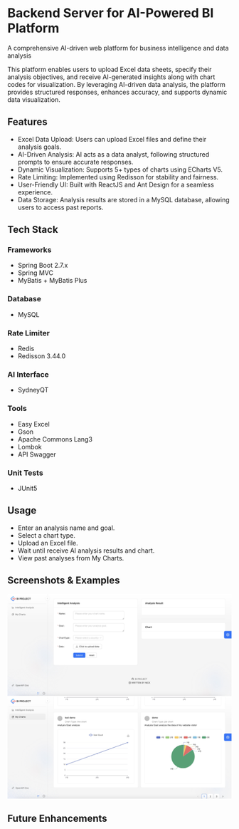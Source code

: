 # Backend Server for AI-Powered BI Platform

A comprehensive AI-driven web platform for business intelligence and data analysis

This platform enables users to upload Excel data sheets, specify their analysis objectives, and receive AI-generated
insights along with chart codes for visualization. By leveraging AI-driven data analysis, the platform provides
structured responses, enhances accuracy, and supports dynamic data visualization.

## Features

- Excel Data Upload: Users can upload Excel files and define their analysis goals.
- AI-Driven Analysis: AI acts as a data analyst, following structured prompts to ensure accurate responses.
- Dynamic Visualization: Supports 5+ types of charts using ECharts V5.
- Rate Limiting: Implemented using Redisson for stability and fairness.
- User-Friendly UI: Built with ReactJS and Ant Design for a seamless experience.
- Data Storage: Analysis results are stored in a MySQL database, allowing users to access past reports.

## Tech Stack

### Frameworks

- Spring Boot 2.7.x
- Spring MVC
- MyBatis + MyBatis Plus

### Database

- MySQL

### Rate Limiter

- Redis
- Redisson 3.44.0

### AI Interface

- SydneyQT

### Tools

- Easy Excel
- Gson
- Apache Commons Lang3
- Lombok
- API Swagger

### Unit Tests

- JUnit5

## Usage

- Enter an analysis name and goal.
- Select a chart type.
- Upload an Excel file.
- Wait until receive AI analysis results and chart.
- View past analyses from My Charts.

## Screenshots & Examples

![](https://github.com/NickyS1mpe/bi_backend/blob/master/SampleImg1.jpeg)
![](https://github.com/NickyS1mpe/bi_backend/blob/master/SampleImg2.jpeg)

## Future Enhancements